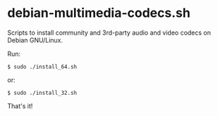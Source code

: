 debian-multimedia-codecs.sh
===========================

Scripts to install community and 3rd-party audio and video codecs on Debian GNU/Linux.

Run:

    $ sudo ./install_64.sh

or:

    $ sudo ./install_32.sh

That's it!
